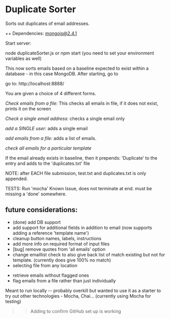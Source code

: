 # Duplicate Sorter

Sorts out duplicates of email addresses.

++ Dependencies: 
mongojs@2.4.1 

Start server:

node duplicateSorter.js or npm start
(you need to set your environment variables as well)

This now sorts emails based on a baseline expected to exist within a database - in this case MongoDB. 
After starting, go to

go to: http://localhost:8888/ 

You are given a choice of 4 different forms. 

<em>Check emails from a file:</em>
This checks all emails in file, if it does not exist, prints it on the screen

<em>Check a single email address:</em> 
checks a single email only

<em>add a SINGLE user:</em>
adds a single email 

<em>add emails from a file:</em> 
adds a list of emails.

<em>check all emails for a particular template</em>

If the email already exists in baseline, then it prepends: 'Duplicate' to the entry and adds to the 'duplicates.txt' file

NOTE: after EACH file submission, test.txt and duplicates.txt is only appended.

TESTS: Run 'mocha'
Known Issue, does not terminate at end. must be missing a 'done' somewhere.

## future considerations:
+ (done) add DB support
+ add support for additional fields in addition to email (now supports adding a reference 'template name')
+ cleanup button names, labels, instructions
+ add more info on required format of input files
+ [bug] remove quotes from 'all emails' option
+ change emaillist check to also give back list of match existing but not for template. (currently does give 100% no match)
+ selecting file from any location
* retrieve emails without flagged ones
* flag emails from a file rather than just individually

Meant to run locally -- probably overkill but wanted to use it as a starter to try out other technologies - Mocha, Chai... (currently using Mocha for testing)

>>Adding to confirm GitHub set up is working


